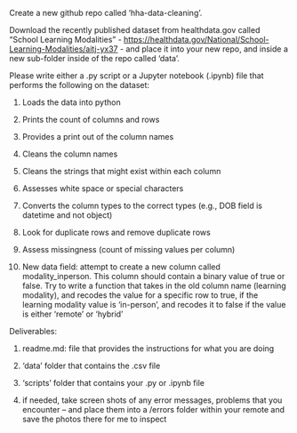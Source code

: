 Create a new github repo called ‘hha-data-cleaning’.

Download the recently published dataset from healthdata.gov called “School Learning Modalities” - https://healthdata.gov/National/School-Learning-Modalities/aitj-yx37 - and place it into your new repo, and inside a new sub-folder inside of the repo
called ‘data’.

Please write either a .py script
or a Jupyter notebook (.ipynb) file that performs the following on the dataset:

1. Loads the data into python

2. Prints the count of columns and rows

3. Provides a print out of the column names

4. Cleans the column names

5. Cleans the strings that might exist within each column

6. Assesses white space or special characters

7. Converts the column types to the correct types (e.g., DOB field is datetime and not object)

8. Look for duplicate rows and remove duplicate rows

9. Assess missingness (count of missing values per column)

10. New data field: attempt to create a new column called modality_inperson.  This column should contain a binary value of true or false. Try to write a function that takes in the old column name (learning modality), and recodes the value for a specific row to true, if the learning modality value is ‘in-person’, and recodes it to false if the value is either ‘remote’ or ‘hybrid’

Deliverables: 

1. readme.md: file that provides the instructions for what you are doing

2. ‘data’ folder that contains the .csv file

3. ‘scripts’ folder that contains your .py or .ipynb file

4. if needed, take screen shots of any error messages, problems that you encounter – and place them into a /errors folder within your remote and save the photos there for me to inspect